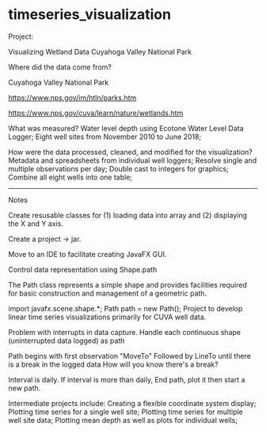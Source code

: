 # timeseries_visualization

Project: 

Visualizing Wetland Data
Cuyahoga Valley National Park

Where did the data come from?

Cuyahoga Valley National Park

https://www.nps.gov/im/htln/parks.htm

https://www.nps.gov/cuva/learn/nature/wetlands.htm

What was measured?
  Water level depth using Ecotone Water Level Data Logger;
  Eight well sites from November 2010 to June 2018;

How were the data processed, cleaned, and modified for the visualization?
  Metadata and spreadsheets from individual well loggers;
  Resolve single and multiple observations per day;
  Double cast to integers for graphics;
  Combine all eight wells into one table;




---------------------------------------
Notes

Create resusable classes for (1) loading data into array and (2) displaying the X and Y axis.

Create a project -> jar.

Move to an IDE to facilitate creating JavaFX GUI.

Control data representation using Shape.path

The Path class represents a simple shape and provides facilities required for basic construction and management of a geometric path. 

import javafx.scene.shape.*;
Path path = new Path();
Project to develop linear time series visualizations primarily for CUVA well data.

Problem with interrupts in data capture. Handle each continuous shape (uninterrupted data logged) as path

Path begins with first observation "MoveTo"
Followed by LineTo until there is a break in the logged data
How will you know there's a break?

Interval is daily. If interval is more than daily, End path, plot it
then start a new path.



Intermediate projects include:
Creating a flexible coordinate system display;
Plotting time series for a single well site;
Plotting time series for multiple well site data;
Plotting mean depth as well as plots for individual wells;


